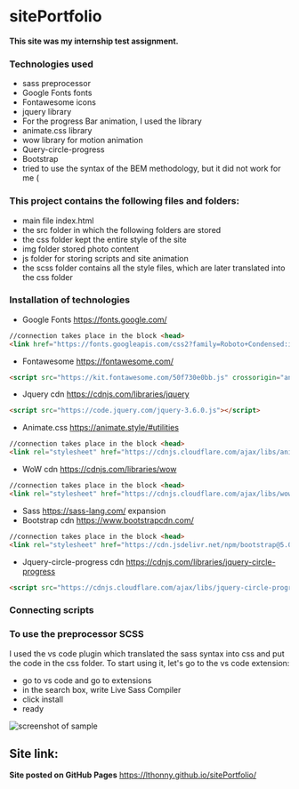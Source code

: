 # sitePortfolio 

**This site was my internship test assignment.**

### Technologies used
- sass preprocessor
- Google Fonts fonts
- Fontawesome icons
- jquery library
- For the progress Bar animation, I used the library
- animate.css library
- wow library for motion animation
- Query-circle-progress 
- Bootstrap
- tried to use the syntax of the BEM methodology, but it did not work for me (

### This project contains the following files and folders:
- main file index.html
- the src folder in which the following folders are stored
- the css folder kept the entire style of the site
- img folder stored photo content
- js folder for storing scripts and site animation
- the scss folder contains all the style files, which are later translated into the css folder

### Installation of technologies
- Google Fonts <https://fonts.google.com/>
```html
//connection takes place in the block <head>
<link href="https://fonts.googleapis.com/css2?family=Roboto+Condensed:ital,wght@0,300;0,400;0,700;1,300;1,400;1,700&display=swap" rel="stylesheet">
```
- Fontawesome <https://fontawesome.com/>
```html
<script src="https://kit.fontawesome.com/50f730e0bb.js" crossorigin="anonymous"></script>
```
- Jquery cdn <https://cdnjs.com/libraries/jquery>
```html
<script src="https://code.jquery.com/jquery-3.6.0.js"></script>
```
- Animate.css <https://animate.style/#utilities>
```html
//connection takes place in the block <head>
<link rel="stylesheet" href="https://cdnjs.cloudflare.com/ajax/libs/animate.css/4.1.1/animate.min.css" />
```
- WoW cdn <https://cdnjs.com/libraries/wow>
```html
//connection takes place in the block <head>
<link rel="stylesheet" href="https://cdnjs.cloudflare.com/ajax/libs/wow/1.1.2/wow.min.js">
```
- Sass <https://sass-lang.com/>
expansion
- Bootstrap cdn <https://www.bootstrapcdn.com/>
```html
//connection takes place in the block <head>
<link rel="stylesheet" href="https://cdn.jsdelivr.net/npm/bootstrap@5.0.1/dist/css/bootstrap.min.css" integrity="undefined" crossorigin="anonymous">
```
- Jquery-circle-progress cdn <https://cdnjs.com/libraries/jquery-circle-progress>
```html
<script src="https://cdnjs.cloudflare.com/ajax/libs/jquery-circle-progress/1.2.2/circle-progress.min.js"></script>
```

### Connecting scripts


### To use the preprocessor SCSS
I used the vs code plugin which translated the sass syntax into css and put the code in the css folder.
To start using it, let's go to the vs code extension:

- go to vs code and go to extensions
- in the search box, write Live Sass Compiler
- click install
- ready

![screenshot of sample](https://user-images.githubusercontent.com/58366884/121660608-16c30f80-caac-11eb-8a24-b131c3ff8362.png)


## Site link:
**Site posted on GitHub Pages**
https://lthonny.github.io/sitePortfolio/
